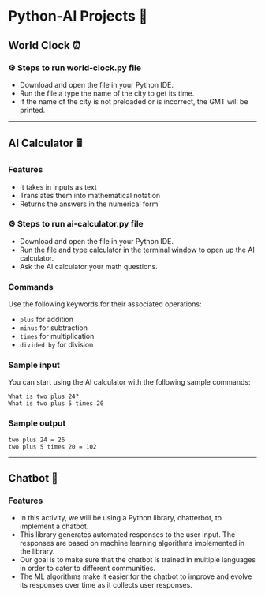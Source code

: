 # Python-AI Projects 🤖

## World Clock ⏰

### ⚙︎ Steps to run world-clock.py file

- Download and open the file in your Python IDE.
- Run the file a type the name of the city to get its time.
- If the name of the city is not preloaded or is incorrect, the GMT will be printed.

---

## AI Calculator 🖩

### Features

- It takes in inputs as text
- Translates them into mathematical notation
- Returns the answers in the numerical form

### ⚙︎ Steps to run ai-calculator.py file

- Download and open the file in your Python IDE.
- Run the file and type calculator in the terminal window to open up the AI calculator.
- Ask the AI calculator your math questions.

### Commands

Use the following keywords for their associated operations:

- `plus` for addition
- `minus` for subtraction
- `times` for multiplication
- `divided by` for division

### Sample input

You can start using the AI calculator with the following sample commands:

```text
What is two plus 24?
What is two plus 5 times 20
```

### Sample output

```text
two plus 24 = 26
two plus 5 times 20 = 102
```

---

## Chatbot 🤖

### Features

- In this activity, we will be using a Python library, chatterbot, to implement a chatbot.
- This library generates automated responses to the user input. The responses are based on machine learning algorithms implemented in the library.
- Our goal is to make sure that the chatbot is trained in multiple languages in order to cater to different communities.
- The ML algorithms make it easier for the chatbot to improve and evolve its responses over time as it collects user responses.
